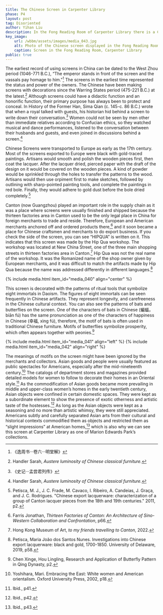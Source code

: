 ```yaml
---
title: The Chinese Screen in Carpenter Library
phase: P4
layout: post
tag: Disoriented
author: Yihan Liu
description: In the Fong Reading Room of Carpenter Library there is a Chinese screen on display. It's detailed and extremely beautiful but, until now, has gone unresearched and undescribed. Read on to learn about the origins of this screen. 
key_image:
    url: /wbbm/assets/images/media_043.jpg
    alt: Photo of the Chinese screen displayed in the Fong Reading Room in Carpenter Library. The screen is black with gold painting
    caption: Screen in the Fong Reading Room, Carpenter Library
public: true 
---
```

The earliest record of using screens in China can be dated to the West Zhou period (1046-771 B.C.), “The emperor stands in front of the screen and the vassals pay homage to him.”[^1]  The screens in the earliest time represented the status and power of the owners. The Chinese have been making screens with decorations since the Warring States period (475-221 B.C.) at the latest.[^2] Although screens could have a didactic function and an honorific function, their primary purpose has always been to protect and conceal. In History of the Former Han, Sima Qian (c. 145-c. 86 B.C.) wrote that when a royal talked with guests, his historian hid behind a screen to write down their conversation.[^3] Women could not be seen by men other than immediate relatives according to Confucian ethics, so they watched musical and dance performances, listened to the conversation between their husbands and guests, and even joined in discussions behind a screen.[^4]

Chinese Screens were transported to Europe as early as the 17th century. Most of the screens exported to Europe were black with gold-traced paintings. Artisans would smooth and polish the wooden pieces first, then coat the lacquer. After the lacquer dried, pierced paper with the draft of the design on it would be covered on the wooden pieces. A kind of powder would be sprinkled through the holes to transfer the patterns to the wood. Artisans would then use orpiment first to make sketches, followed by outlining with sharp-pointed painting tools, and complete the paintings in red bole. Finally, they would adhere to gold dust before the bole dried completely.[^5] 

Canton (now Guangzhou) played an important role in the supply chain as it was a place where screens were usually finished and shipped because the thirteen factories area in Canton used to be the only legal place in China for foreign merchants to trade and reside. Therefore, European and American merchants anchored off and ordered products there,[^6]  and it soon became a place for Chinese craftsmen and merchants to do export business. If you check the side of the screen, you can see “HIPQUA” is written on it. This indicates that this screen was made by the Hip Qua workshop. The workshop was located at New China Street, one of the three main shopping streets in thirteen factories area in Canton.[^7]  Hip Qua was not the real name of the workshop. It was the Romanized name of the shop owner given by European merchants, and it was difficult to match the artifacts made by Hip Qua because the name was addressed differently in different languages.[^8]  
 
 {% include media.html item_id="media_040" align="center" %}

This screen is decorated with the patterns of ritual tools that symbolize eight immortals in Daoism. The figures of eight immortals can be seen frequently in Chinese artifacts. They represent longevity, and carefreeness in the Chinese cultural context. You can also see the patterns of bats and butterflies on the screen. One of the characters of bats in Chinese (蝙蝠，biān fú) has the same pronunciation as one of the characters of happiness in Chinese (幸福, xìng fú), therefore, the motif of bats is often used in traditional Chinese furniture. Motifs of butterflies symbolize prosperity, which often appears together with peonies.[^9]  

{% include media.html item_id="media_041" align="left" %}
{% include media.html item_id="media_042" align="right" %}

The meanings of motifs on the screen might have been ignored by the merchants and collectors. Asian goods and people were usually featured as public spectacles for Americans, especially after the mid-nineteenth century.[^10]  The catalogs of department stores and magazines provided detailed models for women to follow to decorate their homes in an Oriental style.[^11]  As the commodification of Asian goods became more prevailing in middle and upper-class women’s homes in the early twentieth century, Asian objects were confined in certain domestic spaces. They were kept as a subordinate element to show the presence of exotic otherness and artistic taste of the hostesses.[^12] As long as the Asian objects were kept as a seasoning and no more than artistic whimsy, they were still appreciated.  Americans subtly and carefully separated Asian arts from their cultural and historical contexts commodified them as objects and restricted them as “slight impressions” at American homes,[^13] which is also why we can see this screen at Carpenter Library as one of Marion Edwards Park’s collections.

[^1]: 《逸周书···卷六···明堂解》
[^2]: Handler Sarah, *Austere luminosity of Chinese classical furniture.*
[^3]: 《史记···孟尝君列传》
[^4]: Handler Sarah, *Austere luminosity of Chinese classical furniture.*
[^5]: Petisca, M. J., J. C. Frade, M. Cavaco, I. Ribeiro, A. Candeias, J. Graça, and J. C. Rodrigues. "Chinese export lacquerware: characterization of a group of Canton lacquer pieces from the 18th and 19th centuries." 2011, p2.
[^6]: Farris Jonathan, *Thirteen Factories of Canton: An Architecture of Sino-Western Collaboration and Confrontation*, p66.
[^7]: Hong Kong Museum of Art, *to my friends travelling to Canton*, 2022.
[^8]: Petisca, Maria João dos Santos Nunes. Investigations into Chinese export lacquerware: black and gold, 1700-1850. University of Delaware, 2019, p58.
[^9]: Chen Xinge, Hou Lingling, Research and Application of Butterfly Pattern in Qing Dynasty, p2. 
[^10]: Yoshihara, Mari. Embracing the East: White women and American orientalism. Oxford University Press, 2002, p18.
[^11]: Ibid., p41.
[^12]: Ibid., p42.
[^13]: Ibid., p43.
